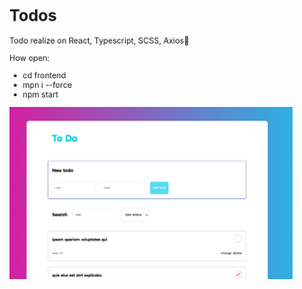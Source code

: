 # Todos

Todo realize on React, Typescript, SCSS, Axios🤖

How open:

- cd frontend
- mpn i --force
- npm start

![Image alt](./visual.png)
